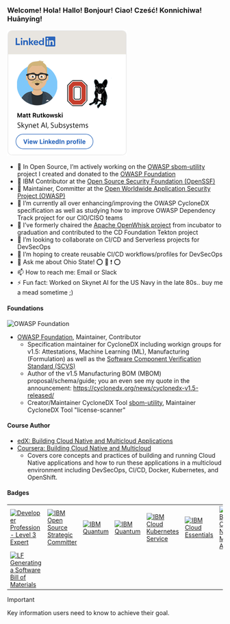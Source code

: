 ### Welcome! Hola! Hallo! Bonjour! Ciao! Cześć! Konnichiwa! Huānyíng!

<!--
**mrutkows/mrutkows** is a ✨ _special_ ✨ repository because its `README.md` (this file) appears on your GitHub profile.

<div class="badge-base LI-profile-badge" data-locale="en_US" data-size="medium" data-theme="light" data-type="VERTICAL" data-vanity="matt-rutkowski-b5545b5" data-version="v1"><a class="badge-base__link LI-simple-link" href="https://www.linkedin.com/in/matt-rutkowski-b5545b5?trk=profile-badge">Matt Rutkowski</a></div>
-->


[![](./images/matt-linked-in-profile-card-comic-small2.png)](https://www.linkedin.com/in/matt-rutkowski-b5545b5?trk=profile-badge)

- 🔭 In Open Source, I’m actively working on the [OWASP sbom-utility](https://github.com/CycloneDX/sbom-utility#resource) project I created and donated to the [OWASP Foundation]()
- :wrench: IBM Contributor at the [Open Source Security Foundation (OpenSSF)](https://openssf.org/)
- :wrench: Maintainer, Committer at the [Open Worldwide Application Security Project (OWASP)](https://owasp.org/)
- 🌱 I’m currently all over enhancing/improving the OWASP CycloneDX specification as well as studying how to improve OWASP Dependency Track project for our CIO/CISO teams
- :older_man: I’ve formerly chaired the [Apache OpenWhisk project](https://github.com/apache?q=openwhisk) from incubator to graduation and contributed to the CD Foundation Tekton project
- 👯 I’m looking to collaborate on CI/CD and Serverless projects for DevSecOps
- 🤔 I’m hoping to create reusable CI/CD workflows/profiles for DevSecOps
- 💬 Ask me about Ohio State! :o: :raised_hands: :heavy_exclamation_mark: :o:
- 📫 How to reach me: Email or Slack
- ⚡ Fun fact: Worked on Skynet AI for the US Navy in the late 80s.. buy me a mead sometime ;)

#### Foundations

<img width="200" height="70" src="https://owasp.org/assets/images/logo.png" alt="OWASP Foundation">

- [OWASP Foundation](https://owasp.org/), Maintainer, Contributor
   - Specification maintainer for CycloneDX including workign groups for v1.5: Attestations, Machine Learning (ML), Manufacturing (Formulation) as well as the [Software Component Verification Standard (SCVS)](https://owasp.org/www-project-software-component-verification-standard/)
   - Author of the v1.5 Manufacturing BOM (MBOM) proposal/schema/guide; you an even see my quote in the announcement: https://cyclonedx.org/news/cyclonedx-v1.5-released/
   - Creator/Maintainer CycloneDX Tool [sbom-utility](https://github.com/CycloneDX/sbom-utility), Maintainer CycloneDX Tool "license-scanner"
 
#### Course Author

- [edX: Building Cloud Native and Multicloud Applications](https://www.edx.org/course/building-cloud-native-and-multicloud-applications)
- [Coursera: Building Cloud Native and Multicloud](https://www.coursera.org/learn/ibm-building-cloud-native-and-multicloud)
  - Covers core concepts and practices of building and running Cloud Native applications and how to run these applications in a multicloud environment including DevSecOps, CI/CD, Docker, Kubernetes, and OpenShift.

#### Badges

<table border="0" style="border: none;">
  <tr>
    <!-- IBM Dev. Expert -->
    <td>
      <a href="https://www.credly.com/badges/0605e78e-7bf6-4749-bef8-897720d39296/public_url">
        <img width="100" height="100" src="https://images.credly.com/size/680x680/images/7bf5867d-ea16-4d9f-9a6d-3d9011082c4a/Developer-Expert1.png" alt="Developer Profession - Level 3 Expert">
      </a>
    </td>
    <!-- IBM OSS Strategic Committer -->
    <td>
      <a href="https://www.credly.com/badges/789ad4d4-dbd5-4ef6-afaa-63e240e5cc79/public_url">
        <img width="100" height="100" src="https://images.credly.com/size/680x680/images/b6df1cbb-2ade-464c-9924-7ffb3fec3f6c/Open-Source-Strategic-Committer.png" alt="IBM Open Source Strategic Committer">
      </a>
    </td>
    <!-- IBM Quantum -->
    <td>
      <a href="https://www.credly.com/badges/83a1e3c5-be13-433f-a10f-228e16efc278/public_url">
        <img width="100" height="100" src="https://images.credly.com/size/680x680/images/18cfda79-63fc-4a6d-a96c-2ffc9887cd3c/IBM-Quantum-Conversations.png" alt="IBM Quantum">
      </a>
    </td>
    <!-- IBM Agile -->
    <td>
      <a href="https://www.credly.com/badges/016affb4-f998-487e-bc2f-ca52b6583a03/public_url">
        <img width="100" height="100" src="https://images.credly.com/size/680x680/images/a972f054-be07-4845-85c7-95c8d11852f5/IBM-Agile-Explorer.png" alt="IBM Quantum">
      </a>
    </td>
    <!-- IBM IKS -->
    <td>
      <a href="https://www.credly.com/badges/18cbbfe8-0370-4e21-a6cc-e33aace3096b/public_url">
        <img width="100" height="100" src="https://images.credly.com/size/220x220/images/c0fb61c5-3b28-4536-8723-c6b7f486302c/Cloud_Kubernetes_Service.png" alt="IBM Cloud Kubernetes Service">
      </a>
    </td>
    <!-- IBM Cloud Essentials -->
    <td>
      <a href="https://www.credly.com/badges/9aa02602-0eec-45f4-aa10-7da442660f0a/public_url">
        <img width="100" height="100" src="https://images.credly.com/size/680x680/images/92e96a17-8498-4007-9731-9971b5a24571/IBM_Cloud_Essentials_-_Knowledge_Badge.png" alt="IBM Cloud Essentials">
      </a>
    </td>
    <!-- IBM Cloud Native & MultiCloud -->
    <td>
      <a href="https://www.credly.com/badges/e892400c-d35e-41b5-972f-4fef5e39e096/public_url">
        <img width="100" height="100" src="https://images.credly.com/size/680x680/images/60cc2ff2-e79e-441b-9d9c-4d6fedf81193/Building_Cloud-Native_and_Multicloud_Apps.png" alt="IBM Building Cloud Native & Multicloud Applications">
      </a>
    </td>
  </tr>
      <!-- LF SBOM Gen. -->
    <td>
      <a href="https://www.credly.com/badges/a3fa0b61-2fa9-4375-9f35-dd91fb775811/public_url">
        <img width="100" height="100" src="https://images.credly.com/size/220x220/images/2d98ff25-a749-49f8-9a9a-720ed8c98f6c/Training_Badges_Master_osbestpractices.png" alt="LF Generating a Software Bill of Materials">
      </a>
    </td>
</table>  

> [!IMPORTANT]
> Key information users need to know to achieve their goal.
